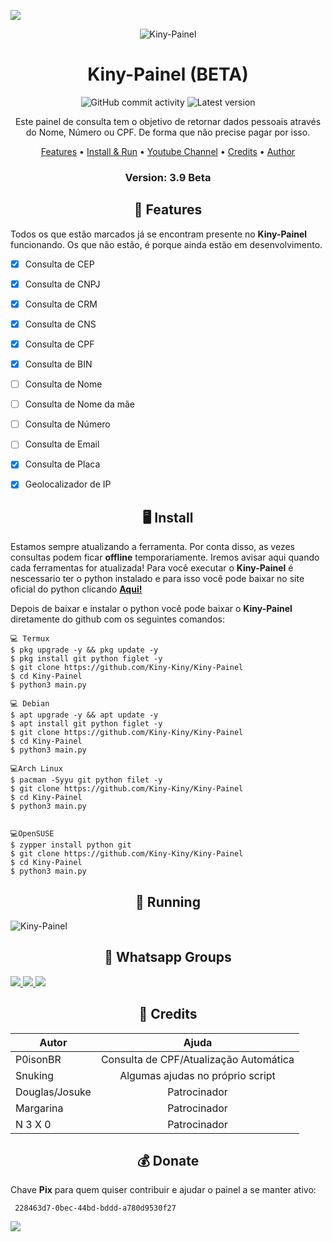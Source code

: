 <p>
<img src= "https://camo.githubusercontent.com/71b837571c48af3aa60a73dbc9d5936aa359d78efbfa8a6743cbbbc16b80ef4d/68747470733a2f2f63646e2e646973636f72646170702e636f6d2f6174746163686d656e74732f3830353930323039333930363630383138362f3830353931333937323533353539303932322f74656e6f722e676966"/>
</p>

<p align="center" ><img alt="Kiny-Painel" src="https://raw.githubusercontent.com/MicaelliMedeiros/micaellimedeiros/master/image/computer-illustration.png"></p>

<h1 align="center">Kiny-Painel (BETA)</h1>
<p align="center">
  <img alt="GitHub commit activity" src="https://img.shields.io/github/commit-activity/m/Kiny-Kiny/Kiny-Painel">
  <img alt="Latest version" src="https://img.shields.io/github/v/release/Kiny-Kiny/Kiny-Painel.svg" alt="Latest version">

  <p align="center">
    Este painel de consulta tem o objetivo de retornar dados pessoais através do Nome, Número ou CPF. De forma que não precise pagar por isso.
  </p>
</p> 



<p align="center">
  <a href="https://github.com/Kiny-Kiny/Kiny-Painel/blob/master/README.md#-features">Features</a> •
  <a href="https://github.com/Kiny-Kiny/Kiny-Painel/blob/master/README.md#-install">Install & Run</a> •
  <a href="https://youtube.com/channel/UC1aTvkvmTVO7OJ6oixtJo8w">Youtube Channel</a> •
  <a href="https://github.com/Kiny-Kiny/Kiny-Painel/blob/master/README.md#-credits">Credits</a> •
  <a href="https://github.com/Kiny-Kiny">Author</a>
</p>

<h3><p align="center">Version: 3.9 Beta</p></h3>
 
<h2 align="center">📆  Features</h2>

Todos os que estão marcados já se encontram presente no **Kiny-Painel** funcionando. 
Os que não estão, é porque ainda estão em desenvolvimento.

- [x] Consulta de CEP
- [x] Consulta de CNPJ
- [x] Consulta de CRM
- [x] Consulta de CNS
- [x] Consulta de CPF
- [x] Consulta de BIN
- [ ] Consulta de Nome
- [ ] Consulta de Nome da mãe
- [ ] Consulta de Número
- [ ] Consulta de Email
- [x] Consulta de Placa
- [x] Geolocalizador de IP


<h2 align="center">🖥 Install</h2>

Estamos sempre atualizando a ferramenta. Por conta disso, as vezes consultas podem ficar **offline** temporariamente. 
Iremos avisar aqui quando cada ferramentas for atualizada!
Para você executar o **Kiny-Painel** é nescessario ter o python instalado e para isso você pode baixar no site oficial do python clicando [**Aqui!**](https://www.python.org/downloads/)

Depois de baixar e instalar o python você pode baixar o **Kiny-Painel** diretamente do github com os seguintes comandos:

```
💻 Termux
$ pkg upgrade -y && pkg update -y
$ pkg install git python figlet -y
$ git clone https://github.com/Kiny-Kiny/Kiny-Painel
$ cd Kiny-Painel
$ python3 main.py

💻 Debian
$ apt upgrade -y && apt update -y
$ apt install git python figlet -y
$ git clone https://github.com/Kiny-Kiny/Kiny-Painel
$ cd Kiny-Painel
$ python3 main.py

💻Arch Linux
$ pacman -Syyu git python filet -y
$ git clone https://github.com/Kiny-Kiny/Kiny-Painel
$ cd Kiny-Painel
$ python3 main.py


💻OpenSUSE
$ zypper install python git
$ git clone https://github.com/Kiny-Kiny/Kiny-Painel
$ cd Kiny-Painel
$ python3 main.py
```

<p align="center" >
  <h2 align="center">🚀 Running</h2>
  <img alt="Kiny-Painel" src="https://github.com/oporadokrl/Kiny-Painel/blob/master/screenshot.png">
</p>

<p align="center" >
  <h2 align="center">📧 Whatsapp Groups</h2>
<a href="https://chat.whatsapp.com/CWUSrKYeJG67kVTQmt0ZGo" alt="WhatsApp">
  <img src = "https://img.shields.io/badge/-WhatsApp-25d366?style=flat-square&labelColor=25d366&logo=whatsapp&logoColor=white&link=API-DO-SEU-WHATSAPP" /> </a>

<a href="https://chat.whatsapp.com/G1IBFwwbI75EBIhUUS17sp" alt="WhatsApp">
  <img src = "https://img.shields.io/badge/-WhatsApp-25d366?style=flat-square&labelColor=25d366&logo=whatsapp&logoColor=white&link=API-DO-SEU-WHATSAPP" /> </a>

<a href="https://chat.whatsapp.com/KAN3t1iVBrhK0dVW8RCpUR" alt="WhatsApp">
  <img src = "https://img.shields.io/badge/-WhatsApp-25d366?style=flat-square&labelColor=25d366&logo=whatsapp&logoColor=white&link=API-DO-SEU-WHATSAPP" /> </a>



<h2 align="center">🙏  Credits</h2>

| Autor          | Ajuda                                      |
| -------------- |:-------------:|
| P0isonBR       | Consulta de CPF/Atualização Automática     |
| Snuking        | Algumas ajudas no próprio script           |
| Douglas/Josuke | Patrocinador                               |
| Margarina      | Patrocinador                               |
| N 3 X 0        | Patrocinador                               |

 
 <h2 align="center">💰 Donate</h2>
 
 Chave **Pix** para quem quiser contribuir e ajudar o painel a se manter ativo:
 ```
  228463d7-0bec-44bd-bddd-a780d9530f27
 ```

<p>
<img src= "https://camo.githubusercontent.com/71b837571c48af3aa60a73dbc9d5936aa359d78efbfa8a6743cbbbc16b80ef4d/68747470733a2f2f63646e2e646973636f72646170702e636f6d2f6174746163686d656e74732f3830353930323039333930363630383138362f3830353931333937323533353539303932322f74656e6f722e676966"/>
</p>
